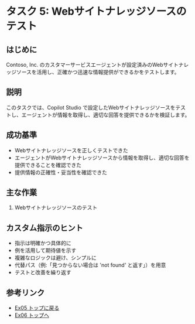 # タスク 5: Webサイトナレッジソースのテスト

## はじめに
Contoso, Inc. のカスタマーサービスエージェントが設定済みのWebサイトナレッジソースを活用し、正確かつ迅速な情報提供ができるかをテストします。

## 説明
このタスクでは、Copilot Studio で設定したWebサイトナレッジソースをテストし、エージェントが情報を取得し、適切な回答を提供できるかを検証します。

## 成功基準
- Webサイトナレッジソースを正しくテストできた
- エージェントがWebサイトナレッジソースから情報を取得し、適切な回答を提供できることを確認できた
- 提供情報の正確性・妥当性を確認できた

## 主な作業
1. Webサイトナレッジソースのテスト

## カスタム指示のヒント
- 指示は明確かつ具体的に
- 例を活用して期待値を示す
- 複雑なロジックは避け、シンプルに
- 代替パス（例:「見つからない場合は 'not found' と返す」）を用意
- テストと改善を繰り返す

## 参考リンク
- [Ex05 トップに戻る](./Ex05.ja.md)
- [Ex06 トップへ](../Ex06/Ex06.ja.md)
